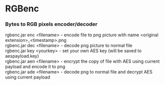 # RGBenc
### Bytes to RGB pixels encoder/decoder
rgbenc.jar enc \<filename> - encode file to png picture with name \<original extension>_\<timestamp>.png <br>
rgbenc.jar dec \<filename> - decode png picture to normal file<br>
rgbenc.jar key \<yourkey> - set your own AES key (will be saved to aespayload.key)<br>
rgbenc.jar aen \<filename> - encrypt the copy of file with AES using current payload and encode it to png<br>
rgbenc.jar ade \<filename> - decode png to normal file and decrypt AES using current payload<br>
